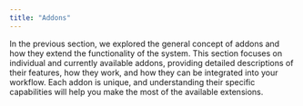 ```yaml
---
title: "Addons"
---
```


In the previous section, we explored the general concept of addons and how they extend the functionality of the system. This section focuses on individual and currently available addons, providing detailed descriptions of their features, how they work, and how they can be integrated into your workflow. Each addon is unique, and understanding their specific capabilities will help you make the most of the available extensions.
